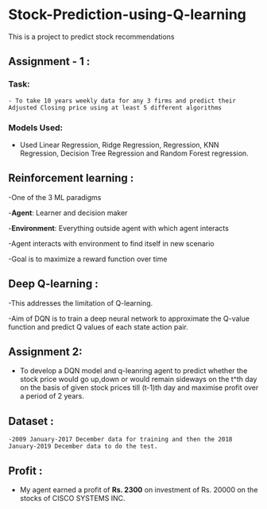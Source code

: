 # Stock-Prediction-using-Q-learning
This is a project to predict stock recommendations 

## Assignment - 1 :
### Task:
    - To take 10 years weekly data for any 3 firms and predict their Adjusted Closing price using at least 5 different algorithms 
### Models Used: 
   - Used Linear Regression, Ridge Regression,  Regression, KNN Regression, Decision Tree Regression and Random Forest regression.
    
## Reinforcement learning :
  -One of the 3 ML paradigms
  
  -**Agent**: Learner and decision maker
  
  -**Environment**: Everything outside agent with which agent interacts
  
   -Agent interacts with environment to find itself in new scenario
   
   -Goal is to maximize a reward function over time

## Deep Q-learning :
 -This addresses the limitation of Q-learning.
 
 -Aim of DQN is to train a deep neural network to approximate the Q-value function and predict Q values of each state action pair.
 
 ## Assignment 2: 
 - To develop a DQN model and q-leanring agent to predict whether the stock price would go up,down or would remain sideways on the t^th day on the basis of given stock prices till (t-1)th day and maximise profit over a period of 2 years.
 
 ## Dataset : 
    -2009 January-2017 December data for training and then the 2018 January-2019 December data to do the test.
 ## Profit :
   - My agent earned a profit of **Rs. 2300** on investment of Rs. 20000 on the stocks of CISCO SYSTEMS INC. 





    
